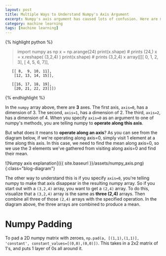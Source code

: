 ```yaml
---
layout: post
title: Multiple Ways to Understand Numpy's Axis Argument
excerpt: Numpy's axis argument has caused lots of confusion. Here are multiple ways to look at what this argument does.
category: machine learning
tags: [machine learning]
---
```


{% highlight python %}
> import numpy as np
> x = np.arange(24)
> print(x.shape) # prints (24,)
> x = x.reshape( (3,2,4) )
> print(x.shape) # prints (3,2,4)
> x
array([[[ 0,  1,  2,  3],
        [ 4,  5,  6,  7]],

       [[ 8,  9, 10, 11],
        [12, 13, 14, 15]],

       [[16, 17, 18, 19],
        [20, 21, 22, 23]]])
{% endhighlight %}

In the `numpy` array above, there are **3** axes. The first axis, `axis=0`, has a dimension of 3. The second, `axis=1`, has a dimension of 2. The third, `axis=2`, has a dimension of 4. When you specify `axis=0` as an argument to one of numpy's methods, you are telling numpy to **operate along this axis**.

But what does it means to **operate along an axis**? As you can see from the diagram below, if we're operating along axis=0, simply visit 1 element at a time along this axis. In this case, we need to find the mean along axis=0, so we use the 3 elements we've gathered from visiting along axis=0 and find their mean.

![Numpy axis explanation]({{ site.baseurl }}/assets/numpy_axis.png){:class="blog-diagram"}


The other way to understand this is if you specify `axis=0`, you're telling numpy to make that axis disappear in the resulting numpy array. So if you start out with a `(3,2,4)` array, you want to get a `(2,4)` array. To do this, visualize that a `(3,2,4)` array is the same as **three (2,4)** arrays. Then combine all three of those `(2,4)` arrays with the specified operation. In the diagram above, the three arrays are combined to produce a mean.

# Numpy Padding
To pad a 2D numpy matrix with zeroes, `np.pad(a, [(1,1),(1,1)], 'constant', constant_values=[(0,0),(0,0)])`. This takes in a 2x2 matrix of 1's, and puts 1 layer of 0s all around it.

